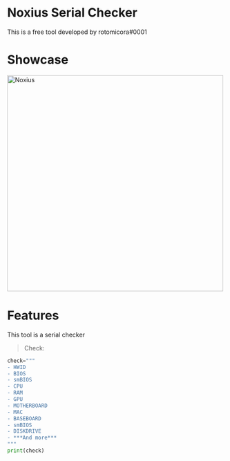 # Noxius Serial Checker
This is a free tool developed by rotomicora#0001

# Showcase

<img src="https://cdn.discordapp.com/attachments/1030804035407712317/1035841265264238612/unknown.png" width="500px" alt="Noxius" />

# Features
This tool is a serial checker
> Check:
```python
check="""
- HWID
- BIOS
- smBIOS
- CPU
- RAM
- GPU
- MOTHERBOARD
- MAC
- BASEBOARD
- smBIOS
- DISKDRIVE
- ***And more***
"""
print(check)
```




